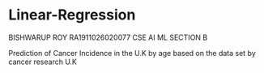 # Linear-Regression
BISHWARUP ROY
  RA1911026020077
  CSE AI ML SECTION B

  Prediction of Cancer Incidence in the U.K by age based on the data set by cancer research U.K 
